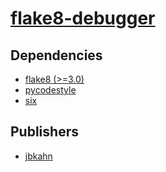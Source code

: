 # [flake8-debugger](https://pypi.org/project/flake8-debugger)

## Dependencies
- [flake8 (>=3.0)](packages/f/flake8.md)
- [pycodestyle](packages/p/pycodestyle.md)
- [six](packages/s/six.md)



## Publishers
- [jbkahn](https://pypi.org/user/jbkahn)

